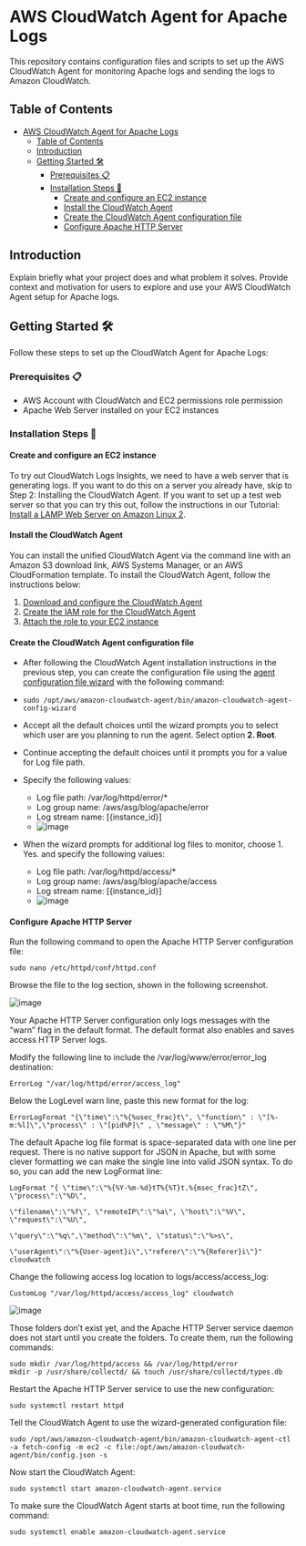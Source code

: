 # AWS CloudWatch Agent for Apache Logs

This repository contains configuration files and scripts to set up the AWS CloudWatch Agent for monitoring Apache logs and sending the logs to Amazon CloudWatch.

## Table of Contents

* [AWS CloudWatch Agent for Apache Logs](#aws-cloudwatch-agent-for-apache-logs)
   * [Table of Contents](#table-of-contents)
   * [Introduction](#introduction)
   * [Getting Started 🛠️](#getting-started-️)
      * [Prerequisites 📋](#prerequisites-)
      * [Installation Steps 🚀](#installation-steps-)
         * [Create and configure an EC2 instance](#create-and-configure-an-ec2-instance)
         * [Install the CloudWatch Agent](#install-the-cloudwatch-agent)
         * [Create the CloudWatch Agent configuration file](#create-the-cloudwatch-agent-configuration-file)
         * [Configure Apache HTTP Server](#configure-apache-http-server)


## Introduction

Explain briefly what your project does and what problem it solves. Provide context and motivation for users to explore and use your AWS CloudWatch Agent setup for Apache logs.

## Getting Started 🛠️

Follow these steps to set up the CloudWatch Agent for Apache Logs:

### Prerequisites 📋

- AWS Account with CloudWatch and EC2 permissions role permission 
- Apache Web Server installed on your EC2 instances

### Installation Steps 🚀

#### Create and configure an EC2 instance
To try out CloudWatch Logs Insights, we need to have a web server that is generating logs. If you want to do this on a server you already have, skip to Step 2: Installing the CloudWatch Agent. If you want to set up a test web server so that you can try this out, follow the instructions in our Tutorial: [Install a LAMP Web Server on Amazon Linux 2](https://docs.aws.amazon.com/AWSEC2/latest/UserGuide/ec2-lamp-amazon-linux-2.html).

#### Install the CloudWatch Agent
You can install the unified CloudWatch Agent via the command line with an Amazon S3 download link, AWS Systems Manager, or an AWS CloudFormation template. To install the CloudWatch Agent, follow the instructions below:

1. [Download and configure the CloudWatch Agent](https://docs.aws.amazon.com/AmazonCloudWatch/latest/monitoring/download-cloudwatch-agent-commandline.html)
2. [Create the IAM role for the CloudWatch Agent](https://docs.aws.amazon.com/AmazonCloudWatch/latest/monitoring/create-iam-roles-for-cloudwatch-agent-commandline.html)
3. [Attach the role to your EC2 instance](https://aws.amazon.com/blogs/security/easily-replace-or-attach-an-iam-role-to-an-existing-ec2-instance-by-using-the-ec2-console/)
#### Create the CloudWatch Agent configuration file
* After following the CloudWatch Agent installation instructions in the previous step, you can create the configuration file using the [agent configuration file wizard](https://docs.aws.amazon.com/AmazonCloudWatch/latest/monitoring/create-cloudwatch-agent-configuration-file-wizard.html) with the following command:

* `sudo /opt/aws/amazon-cloudwatch-agent/bin/amazon-cloudwatch-agent-config-wizard`
* Accept all the default choices until the wizard prompts you to select which user are you planning to run the agent. Select option **2. Root**.
* Continue accepting the default choices until it prompts you for a value for Log file path.
* Specify the following values:
  * Log file path: /var/log/httpd/error/*
  * Log group name: /aws/asg/blog/apache/error
  * Log stream name: [{instance_id}]
  * ![image](https://github.com/abaidgulshan/aws-cloudwatch-agent-apache-logs/assets/7329596/c191b62e-7585-4fd9-9f7e-d750cdd47435)
    
* When the wizard prompts for additional log files to monitor, choose 1. Yes. and specify the following values:

    * Log file path: /var/log/httpd/access/*
    * Log group name: /aws/asg/blog/apache/access
    * Log stream name: [{instance_id}]
    * ![image](https://github.com/abaidgulshan/aws-cloudwatch-agent-apache-logs/assets/7329596/1535a3cd-08ed-4789-aa73-a4d785862ffd)

#### Configure Apache HTTP Server
Run the following command to open the Apache HTTP Server configuration file:
```
sudo nano /etc/httpd/conf/httpd.conf
```
Browse the file to the log section, shown in the following screenshot.

![image](https://github.com/abaidgulshan/aws-cloudwatch-agent-apache-logs/assets/7329596/9e2a60e2-c1fd-4421-8782-97ab2721e3e9)

Your Apache HTTP Server configuration only logs messages with the “warn” flag in the default format. The default format also enables and saves access HTTP Server logs.

Modify the following line to include the /var/log/www/error/error_log destination:
```
ErrorLog "/var/log/httpd/error/access_log"
```

Below the LogLevel warn line, paste this new format for the log:
```
ErrorLogFormat "{\"time\":\"%{%usec_frac}t\", \"function\" : \"[%-m:%l]\",\"process\" : \"[pid%P]\" , \"message\" : \"%M\"}"
```

The default Apache log file format is space-separated data with one line per request. There is no native support for JSON in Apache, but with some clever formatting we can make the single line into valid JSON syntax. To do so, you can add the new LogFormat line:
```
LogFormat "{ \"time\":\"%{%Y-%m-%d}tT%{%T}t.%{msec_frac}tZ\", \"process\":\"%D\",

\"filename\":\"%f\", \"remoteIP\":\"%a\", \"host\":\"%V\", \"request\":\"%U\",

\"query\":\"%q\",\"method\":\"%m\", \"status\":\"%>s\",

\"userAgent\":\"%{User-agent}i\",\"referer\":\"%{Referer}i\"}" cloudwatch
```

Change the following access log location to logs/access/access_log:
```
CustomLog "/var/log/httpd/access/access_log" cloudwatch
```
![image](https://github.com/abaidgulshan/aws-cloudwatch-agent-apache-logs/assets/7329596/2b29c0e6-d7fd-4739-8609-b542343b3100)

Those folders don’t exist yet, and the Apache HTTP Server service daemon does not start until you create the folders. To create them, run the following commands:
```
sudo mkdir /var/log/httpd/access && /var/log/httpd/error
mkdir -p /usr/share/collectd/ && touch /usr/share/collectd/types.db
```
Restart the Apache HTTP Server service to use the new configuration:
```
sudo systemctl restart httpd
```
Tell the CloudWatch Agent to use the wizard-generated configuration file:
```
sudo /opt/aws/amazon-cloudwatch-agent/bin/amazon-cloudwatch-agent-ctl -a fetch-config -m ec2 -c file:/opt/aws/amazon-cloudwatch-agent/bin/config.json -s
```
Now start the CloudWatch Agent:
```
sudo systemctl start amazon-cloudwatch-agent.service
```
To make sure the CloudWatch Agent starts at boot time, run the following command:
```
sudo systemctl enable amazon-cloudwatch-agent.service
```
